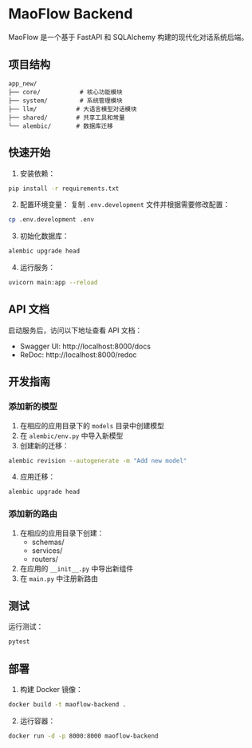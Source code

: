 # MaoFlow Backend

MaoFlow 是一个基于 FastAPI 和 SQLAlchemy 构建的现代化对话系统后端。

## 项目结构

```
app_new/
├── core/           # 核心功能模块
├── system/         # 系统管理模块
├── llm/           # 大语言模型对话模块
├── shared/        # 共享工具和常量
└── alembic/       # 数据库迁移
```

## 快速开始

1. 安装依赖：
```bash
pip install -r requirements.txt
```

2. 配置环境变量：
复制 `.env.development` 文件并根据需要修改配置：
```bash
cp .env.development .env
```

3. 初始化数据库：
```bash
alembic upgrade head
```

4. 运行服务：
```bash
uvicorn main:app --reload
```

## API 文档

启动服务后，访问以下地址查看 API 文档：
- Swagger UI: http://localhost:8000/docs
- ReDoc: http://localhost:8000/redoc

## 开发指南

### 添加新的模型

1. 在相应的应用目录下的 `models` 目录中创建模型
2. 在 `alembic/env.py` 中导入新模型
3. 创建新的迁移：
```bash
alembic revision --autogenerate -m "Add new model"
```
4. 应用迁移：
```bash
alembic upgrade head
```

### 添加新的路由

1. 在相应的应用目录下创建：
   - schemas/
   - services/
   - routers/
2. 在应用的 `__init__.py` 中导出新组件
3. 在 `main.py` 中注册新路由

## 测试

运行测试：
```bash
pytest
```

## 部署

1. 构建 Docker 镜像：
```bash
docker build -t maoflow-backend .
```

2. 运行容器：
```bash
docker run -d -p 8000:8000 maoflow-backend
``` 